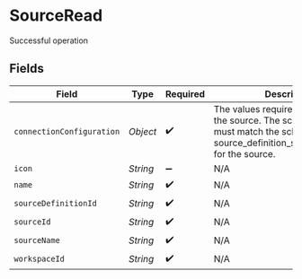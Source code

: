 # SourceRead

Successful operation


## Fields

| Field                                                                                                                                                 | Type                                                                                                                                                  | Required                                                                                                                                              | Description                                                                                                                                           |
| ----------------------------------------------------------------------------------------------------------------------------------------------------- | ----------------------------------------------------------------------------------------------------------------------------------------------------- | ----------------------------------------------------------------------------------------------------------------------------------------------------- | ----------------------------------------------------------------------------------------------------------------------------------------------------- |
| `connectionConfiguration`                                                                                                                             | *Object*                                                                                                                                              | :heavy_check_mark:                                                                                                                                    | The values required to configure the source. The schema for this must match the schema return by source_definition_specifications/get for the source. |
| `icon`                                                                                                                                                | *String*                                                                                                                                              | :heavy_minus_sign:                                                                                                                                    | N/A                                                                                                                                                   |
| `name`                                                                                                                                                | *String*                                                                                                                                              | :heavy_check_mark:                                                                                                                                    | N/A                                                                                                                                                   |
| `sourceDefinitionId`                                                                                                                                  | *String*                                                                                                                                              | :heavy_check_mark:                                                                                                                                    | N/A                                                                                                                                                   |
| `sourceId`                                                                                                                                            | *String*                                                                                                                                              | :heavy_check_mark:                                                                                                                                    | N/A                                                                                                                                                   |
| `sourceName`                                                                                                                                          | *String*                                                                                                                                              | :heavy_check_mark:                                                                                                                                    | N/A                                                                                                                                                   |
| `workspaceId`                                                                                                                                         | *String*                                                                                                                                              | :heavy_check_mark:                                                                                                                                    | N/A                                                                                                                                                   |